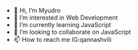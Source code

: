 - 👋 Hi, I’m Myudro
- 👀 I’m interested in Web Development
- 🌱 I’m currently learning JavaScript
- 💞️ I’m looking to collaborate on JavaScript
- 📫 How to reach me IG:qannashvili

<!---
Myudro33/Myudro33 is a ✨ special ✨ repository because its `README.md` (this file) appears on your GitHub profile.
You can click the Preview link to take a look at your changes.
--->

